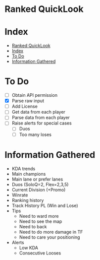 
# Ranked QuickLook

# Index

- [Ranked QuickLook](#ranked-quicklook)
- [Index](#index)
- [To Do](#to-do)
- [Information Gathered](#information-gathered)

# To Do

- [ ] Obtain API permission
- [X] Parse raw input
- [ ] Add License
- [ ] Get data from each player
- [ ] Parse data from each player
- [ ] Raise alerts for special cases
  - [ ] Duos
  - [ ] Too many loses

# Information Gathered
- KDA trends
- Main champions
- Main lane or prefer lanes
- Duos (SoloQ=2, Flex=2,3,5)
- Current Division (+Promo)
- Winrate
- Ranking history
- Track History PL (Win and Lose)
- Tips
  - Need to ward more
  - Need to see the map
  - Need to back
  - Need to do more damage in TF
  - Need to care your positioning
- Alerts
  - Low KDA
  - Consecutive Looses
